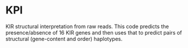 # KPI
KIR structural interpretation from raw reads. 
This code predicts the presence/absence of 16 KIR genes and then uses that to predict pairs of structural (gene-content and order) haplotypes.

